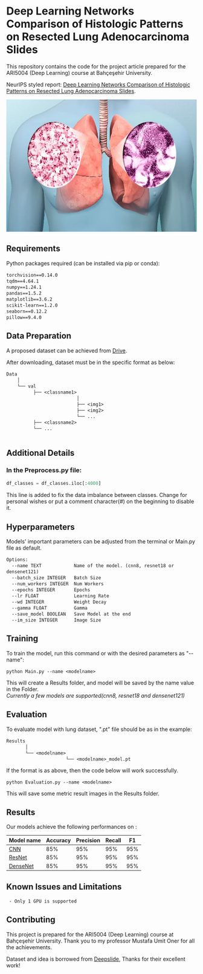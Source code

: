 
# Deep Learning Networks Comparison of Histologic Patterns on Resected Lung Adenocarcinoma Slides

This repository contains the code for the project article prepared for the ARI5004 (Deep Learning) course at Bahçeşehir University. 

NeurIPS styled report: [Deep Learning Networks Comparison of Histologic Patterns on Resected Lung
Adenocarcinoma Slides](https://drive.google.com/file/d/1fs-4PK2iSX_sbzeuIlnXxy6YzBW0D-fZ/view?usp=sharing).

<p align="center">
<img src="etc/lung-cancer.jpg" height=350>
</p>

## Requirements

Python packages required (can be installed via pip or conda):

``` 
torchvision==0.14.0
tqdm==4.64.1
numpy==1.24.1
pandas==1.5.2
matplotlib==3.6.2
scikit-learn==1.2.0
seaborn==0.12.2
pillow==9.4.0
```

## Data Preparation

A proposed dataset can be achieved from [Drive](https://drive.google.com/file/d/1Q2SaakGyjvc5FaaaBisKaBBGwh0J5z0X/view?usp=sharing).

After downloading, dataset must be in the specific format as below:

```
Data
    │
    └── val
          ├── <classname1>
                          │ 
                          ├── <img1>
                          ├── <img2>
                          └── ...
          ├── <classname2>  
          └── ...    
      
```

## Additional Details

### In the Preprocess.py file:
``` python
df_classes = df_classes.iloc[:4000]
```
This line is added to fix the data imbalance between classes. 
Change for personal wishes or put a comment character(#) on the beginning to disable it.


## Hyperparameters
Models' important parameters can be adjusted from the terminal or Main.py file as default.

```
Options:
  --name TEXT            Name of the model. (cnn8, resnet18 or densenet121)
  --batch_size INTEGER   Batch Size
  --num_workers INTEGER  Num Workers
  --epochs INTEGER       Epochs
  --lr FLOAT             Learning Rate
  --wd INTEGER           Weight Decay
  --gamma FLOAT          Gamma
  --save_model BOOLEAN   Save Model at the end
  --im_size INTEGER      Image Size
```

## Training

To train the model, run this command or with the desired parameters as "--name":

```train
python Main.py --name <modelname>
```
This will create a Results folder, and model will be saved by the name value in the Folder.
<br />*Currently a few models are supported(cnn8, resnet18 and densenet121)*

## Evaluation

To evaluate model with lung dataset, ".pt" file should be as in the example:

```results
Results
       │
       └── <modelname>
                      └── <modelname>_model.pt
```
If the format is as above, then the code below will work successfully.

```eval
python Evaluation.py --name <modelname>
```
This will save some metric result images in the Results folder.

## Results

Our models achieve the following performances on :


| Model name                                                                                     | Accuracy | Precision | Recall | F1  |
|------------------------------------------------------------------------------------------------|----------|-----------|--------|-----|
| [CNN](https://drive.google.com/file/d/1nAc6Fbh0K4zq_njjYAkpSzHu4jhqq2xr/view?usp=sharing)      | 85%      | 95%       | 95%    | 95% |
| [ResNet](https://drive.google.com/file/d/1jktw8YApfWIJEpR-E45mdfThctAEr6si/view?usp=sharing)   | 85%      | 95%       | 95%    | 95% |
| [DenseNet](https://drive.google.com/file/d/1752e-nGk6Q6zinhugwBh6Ecf2rLB0aDG/view?usp=sharing) | 85%      | 95%       | 95%    | 95% |


## Known Issues and Limitations

```
 - Only 1 GPU is supported
```

## Contributing
This project is prepared for the ARI5004 (Deep Learning) course at Bahçeşehir University. 
Thank you to my professor Mustafa Umit Oner for all the achievements.

Dataset and idea is borrowed from [Deepslide](https://github.com/BMIRDS/deepslide), Thanks for their excellent work!

